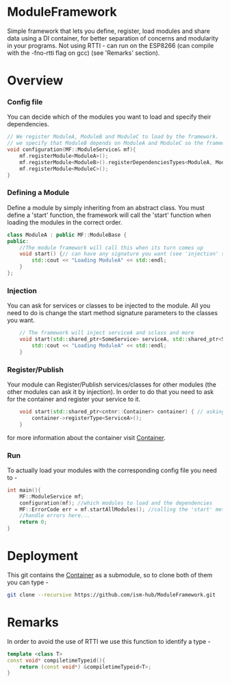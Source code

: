 # ModuleFramework
Simple framework that lets you define, register, load modules and share data using a DI container, for better separation of concerns and modularity in your programs.
Not using RTTI - can run on the ESP8266 (can compile with the -fno-rtti flag on gcc) (see 'Remarks' section).

# Overview 
### Config file
You can decide which of the modules you want to load and specify their dependencies. 
```C++
// We register ModuleA, ModuleB and ModuleC to load by the framework.
// we specify that ModuleB depends on ModuleA and ModuleC so the framework will load them before ModuleB.
void configuration(MF::ModuleService& mf){
    mf.registerModule<ModuleA>();
    mf.registerModule<ModuleB>().registerDependenciesTypes<ModuleA, ModuleC>();
    mf.registerModule<ModuleC>();
}
```

### Defining a Module
Define a module by simply inheriting from an abstract class.
You must define a 'start' function, the framework will call the 'start' function when loading the modules in the correct order.
```C++
class ModuleA : public MF::ModuleBase {
public:
    //The module framework will call this when its turn comes up 
    void start() {// can have any signature you want (see 'injection' section)
        std::cout << "Loading ModuleA" << std::endl;
    } 
};
```

### Injection 
You can ask for services or classes to be injected to the module.
All you need to do is change the start method signature parameters to the classes you want.
```C++
    // The framework will inject serviceA and sclass and more
    void start(std::shared_ptr<SomeService> serviceA, std::shared_ptr<SomeClass> sclass) {
        std::cout << "Loading ModuleA" << std::endl;
    } 
```

### Register/Publish 
Your module can Register/Publish services/classes for other modules (the other modules can ask it by injection).
In order to do that you need to ask for the container and register your service to it.
```C++
    void start(std::shared_ptr<cntnr::Container> container) { // asking for the container
        container->registerType<ServiceA>();
    } 
```
for more information about the container visit [Container](https://github.com/ism-hub/Container).

### Run
To actually load your modules with the corresponding config file you need to - 
```C++
int main(){
    MF::ModuleService mf;
    configuration(mf); //which modules to load and the dependencies 
    MF::ErrorCode err = mf.startAllModules(); //calling the 'start' methods in the correct order
    //handle errors here... 
    return 0;
}
```

# Deployment  
This git contains the [Container](https://github.com/ism-hub/Container) as a submodule, so to clone both of them you can type - 
```bash
git clone --recursive https://github.com/ism-hub/ModuleFramework.git
```

# Remarks
In order to avoid the use of RTTI we use this function to identify a type - 
```C++
template <class T>
const void* compiletimeTypeid(){
	return (const void*) &compiletimeTypeid<T>;
}
```
